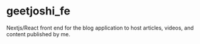 # geetjoshi_fe
Nextjs/React front end for the blog application to host articles, videos, and content published by me.
